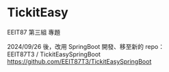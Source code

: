 # TickitEasy
EEIT87 第三組 專題  

2024/09/26 後，改用 SpringBoot 開發、移至新的 repo：  
EEIT87T3 / TickitEasySpringBoot  
https://github.com/EEIT87T3/TickitEasySpringBoot
